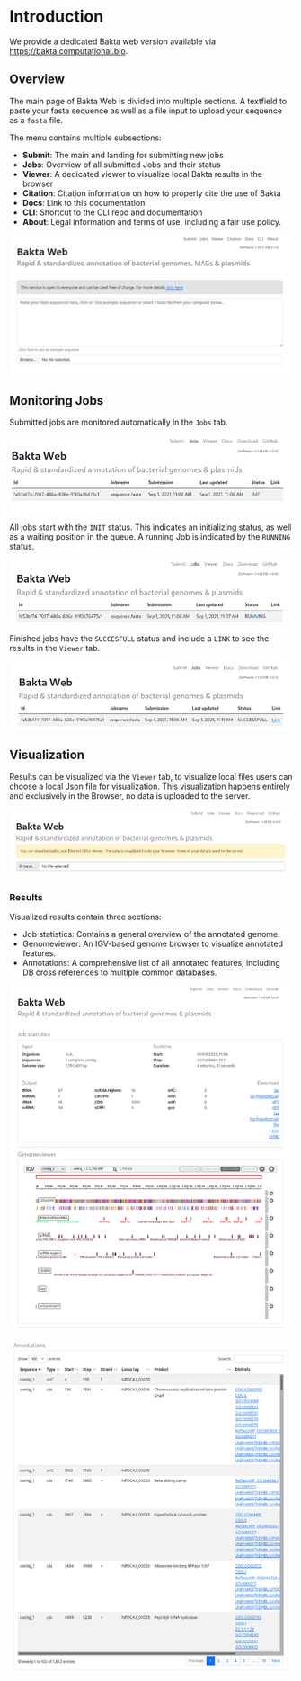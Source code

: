 # Introduction

We provide a dedicated Bakta web version available via <https://bakta.computational.bio>.


## Overview

The main page of Bakta Web is divided into multiple sections.
A textfield to paste your fasta sequence as well as
a file input to upload your sequence as a `fasta` file.

The menu contains multiple subsections:

- **Submit**: The main and landing for submitting new jobs
- **Jobs**: Overview of all submitted Jobs and their status
- **Viewer**: A dedicated viewer to visualize local Bakta results in the browser
- **Citation**: Citation information on how to properly cite the use of Bakta
- **Docs**: Link to this documentation
- **CLI**: Shortcut to the CLI repo and documentation 
- **About**: Legal information and terms of use, including a fair use policy.

![logo](./images/bakta_overview.png "Bakta Overview")

## Monitoring Jobs

Submitted jobs are monitored automatically in the `Jobs` tab.

![init](./images/init-status.png "Bakta Init Status")

All jobs start with the `INIT` status. This indicates an initializing status, as well as a waiting position in the queue. A running Job is indicated by the `RUNNING` status.

![running](./images/running-status.png "Bakta Running Status")

Finished jobs have the `SUCCESFULL` status and include a `LINK` to see the results in the `Viewer` tab.

![finished](./images/finished.png "Bakta Finished Status")


## Visualization

Results can be visualized via the `Viewer` tab, to visualize local files users can choose a local Json file for visualization. This visualization happens entirely and exclusively in the Browser, no data is uploaded to the server.

![finished](./images/visualize_json.png "Bakta Viewer")


### Results

Visualized results contain three sections:

- Job statistics: Contains a general overview of the annotated genome.
- Genomeviewer: An IGV-based genome browser to visualize annotated features.
- Annotations: A comprehensive list of all annotated features, including DB cross references to multiple common databases.

![results](./images/results.png "Bakta Results")

![annotation](./images/annotation.png "Bakta Results List of Annotations")

